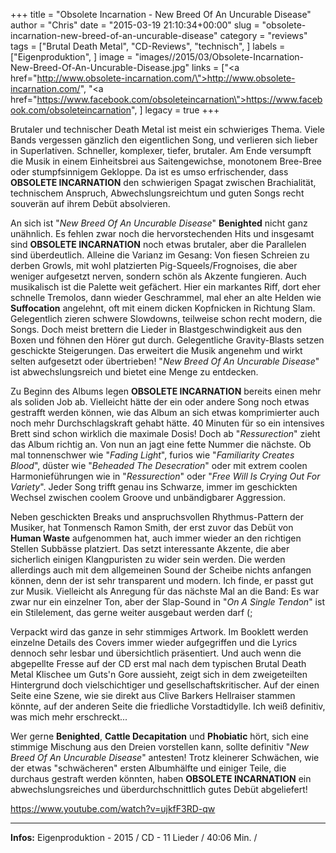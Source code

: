 +++
title = "Obsolete Incarnation - New Breed Of An Uncurable Disease"
author = "Chris"
date = "2015-03-19 21:10:34+00:00"
slug = "obsolete-incarnation-new-breed-of-an-uncurable-disease"
category = "reviews"
tags = ["Brutal Death Metal", "CD-Reviews", "technisch", ]
labels = ["Eigenproduktion", ]
image = "images//2015/03/Obsolete-Incarnation-New-Breed-Of-An-Uncurable-Disease.jpg"
links = ["<a href=\"http://www.obsolete-incarnation.com/\">http://www.obsolete-incarnation.com/</a>", "<a href=\"https://www.facebook.com/obsoleteincarnation\">https://www.facebook.com/obsoleteincarnation</a>", ]
legacy = true
+++

Brutaler und technischer Death Metal ist meist ein schwieriges Thema. Viele Bands vergessen gänzlich den eigentlichen Song, und verlieren sich lieber in Superlativen. Schneller, komplexer, tiefer, brutaler. Am Ende versumpft die Musik in einem Einheitsbrei aus Saitengewichse, monotonem Bree-Bree oder stumpfsinnigem Gekloppe. Da ist es umso erfrischender, dass **OBSOLETE INCARNATION** den schwierigen Spagat zwischen Brachialität, technischem Anspruch, Abwechslungsreichtum und guten Songs recht souverän auf ihrem Debüt absolvieren.

An sich ist "_New Breed Of An Uncurable Disease_" **Benighted** nicht ganz unähnlich. Es fehlen zwar noch die hervorstechenden Hits und insgesamt sind **OBSOLETE INCARNATION** noch etwas brutaler, aber die Parallelen sind überdeutlich. Alleine die Varianz im Gesang: Von fiesen Schreien zu derben Growls, mit wohl platzierten Pig-Squeels/Frognoises, die aber weniger aufgesetzt nerven, sondern schön als Akzente fungieren.
Auch musikalisch ist die Palette weit gefächert. Hier ein markantes Riff, dort eher schnelle Tremolos, dann wieder Geschrammel, mal eher an alte Helden wie **Suffocation** angelehnt, oft mit einem dicken Kopfnicken in Richtung Slam. Gelegentlich zieren schwere Slowdowns, teilweise schon recht modern, die Songs. Doch meist brettern die Lieder in Blastgeschwindigkeit aus den Boxen und föhnen den Hörer gut durch. Gelegentliche Gravity-Blasts setzen geschickte Steigerungen. Das erweitert die Musik angenehm und wirkt selten aufgesetzt oder übertrieben! "_New Breed Of An Uncurable Disease_" ist abwechslungsreich und bietet eine Menge zu entdecken.

Zu Beginn des Albums legen **OBSOLETE INCARNATION** bereits einen mehr als soliden Job ab. Vielleicht hätte der ein oder andere Song noch etwas gestrafft werden können, wie das Album an sich etwas komprimierter auch noch mehr Durchschlagskraft gehabt hätte. 40 Minuten für so ein intensives Brett sind schon wirklich die maximale Dosis! Doch ab "_Ressurection_" zieht das Album richtig an. Von nun an jagt eine fette Nummer die nächste. Ob mal tonnenschwer wie "_Fading Light_", furios wie "_Familiarity Creates Blood_", düster wie "_Beheaded The Desecration_" oder mit extrem coolen Harmonieführungen wie in "_Ressurection_" oder "_Free Will Is Crying Out For Variety_". Jeder Song trifft genau ins Schwarze, immer im geschickten Wechsel zwischen coolem Groove und unbändigbarer Aggression.

Neben geschickten Breaks und anspruchsvollen Rhythmus-Pattern der Musiker, hat Tonmensch Ramon Smith, der erst zuvor das Debüt von **Human Waste** aufgenommen hat, auch immer wieder an den richtigen Stellen Subbässe platziert. Das setzt interessante Akzente, die aber sicherlich einigen Klangpuristen zu wider sein werden. Die werden allerdings auch mit dem allgemeinen Sound der Scheibe nichts anfangen können, denn der ist sehr transparent und modern. Ich finde, er passt gut zur Musik. Vielleicht als Anregung für das nächste Mal an die Band: Es war zwar nur ein einzelner Ton, aber der Slap-Sound in "_On A Single Tendon_" ist ein Stilelement, das gerne weiter ausgebaut werden darf (;

Verpackt wird das ganze in sehr stimmiges Artwork. Im Booklett werden einzelne Details des Covers immer wieder aufgegriffen und die Lyrics dennoch sehr lesbar und übersichtlich präsentiert. Und auch wenn die abgepellte Fresse auf der CD erst mal nach dem typischen Brutal Death Metal Klischee um Guts'n Gore aussieht, zeigt sich in dem zweigeteilten Hintergrund doch vielschichtiger und gesellschaftskritischer. Auf der einen Seite eine Szene, wie sie direkt aus Clive Barkers Hellraiser stammen könnte, auf der anderen Seite die friedliche Vorstadtidylle. Ich weiß definitiv, was mich mehr erschreckt...

Wer gerne **Benighted**, **Cattle Decapitation** und **Phobiatic** hört, sich eine stimmige Mischung aus den Dreien vorstellen kann, sollte definitiv "_New Breed Of An Uncurable Disease_" antesten! Trotz kleinerer Schwächen, wie der etwas "schwächeren" ersten Albumhälfte und einiger Teile, die durchaus gestraft werden könnten, haben **OBSOLETE INCARNATION** ein abwechslungsreiches und überdurchschnittlich gutes Debüt abgeliefert!

https://www.youtube.com/watch?v=ujkfF3RD-qw



---
**Infos:**
Eigenproduktion - 2015 / 
CD - 11 Lieder / 40:06 Min. / 
